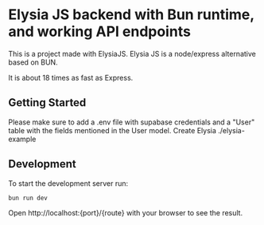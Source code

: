 # Elysia JS backend with Bun runtime, and working API endpoints
This is a project made with ElysiaJS.
Elysia JS is a node/express alternative based on BUN.

It is about 18 times as fast as Express.

## Getting Started
Please make sure to add a .env file with supabase credentials and a "User" table with the fields mentioned in the User model.
Create Elysia ./elysia-example


## Development
To start the development server run:
```bash
bun run dev
```



Open http://localhost:{port}/{route} with your browser to see the result.
